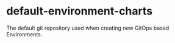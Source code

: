 # default-environment-charts
The default git repository used when creating new GitOps based Environments.
